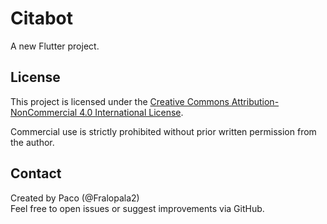 # Citabot

A new Flutter project.


## License

This project is licensed under the [Creative Commons Attribution-NonCommercial 4.0 International License](https://creativecommons.org/licenses/by-nc/4.0/).

Commercial use is strictly prohibited without prior written permission from the author.

## Contact

Created by Paco (@Fralopala2)  
Feel free to open issues or suggest improvements via GitHub.